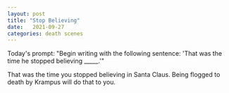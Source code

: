 ```yaml
---
layout: post
title: "Stop Believing"
date:   2021-09-27
categories: death scenes
---
```

Today's prompt: "Begin writing with the following sentence: 'That was the time he stopped believing _____.'"

That was the time you stopped believing in Santa Claus. Being flogged to death by Krampus will do that to you.
